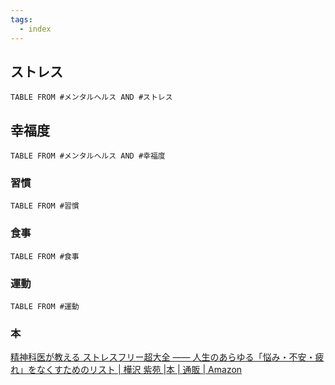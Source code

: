 ```yaml
---
tags:
  - index
---
```

## ストレス
```dataview
TABLE FROM #メンタルヘルス AND #ストレス
```
## 幸福度
```dataview
TABLE FROM #メンタルヘルス AND #幸福度 
```

### 習慣
```dataview
TABLE FROM #習慣 
```

### 食事
```dataview
TABLE FROM #食事 
```

### 運動
```dataview
TABLE FROM #運動 
```


### 本
[精神科医が教える ストレスフリー超大全 ―― 人生のあらゆる「悩み・不安・疲れ」をなくすためのリスト | 樺沢 紫苑 |本 | 通販 | Amazon](https://www.amazon.co.jp/o/ASIN/4478107327/diamondinc-22/)
